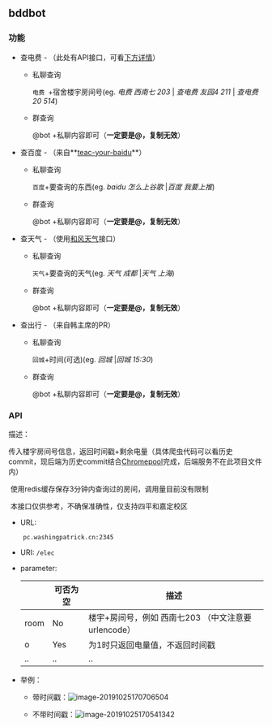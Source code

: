 ## bddbot

### 功能

- 查电费 - （此处有API接口，可看[下方详情](###API)）

  - 私聊查询

    ```电费 ```+宿舍楼宇房间号(eg. *电费 西南七 203* | *查电费 友园4 211* | *查电费 20 514*)

  - 群查询

    @bot +私聊内容即可（**一定要是@，复制无效**）

- 查百度 - （来自**[teac-your-baidu](https://github.com/luchenqun/teach-you-baidu)**）

  - 私聊查询

    ```百度```+要查询的东西(eg. *baidu 怎么上谷歌* |*百度 我要上推*)

  - 群查询

    @bot +私聊内容即可（**一定要是@，复制无效**）

- 查天气 - （使用[和风天气]( https://dev.heweather.com/docs/api/ )接口）

  - 私聊查询

    ```天气```+要查询的天气(eg. *天气 成都* |*天气 上海*)

  - 群查询

    @bot +私聊内容即可（**一定要是@，复制无效**）

- 查出行 - （来自韩主席的PR）

  - 私聊查询

    ```回城```+时间(可选)(eg. *回城* |*回城 15:30*)

  - 群查询

    @bot +私聊内容即可（**一定要是@，复制无效**）

### API

描述：

​		传入楼宇房间号信息，返回时间戳+剩余电量（具体爬虫代码可以看历史commit，现后端为历史commit结合[Chromepool](https://github.com/zzy0302/Chroomepool)完成，后端服务不在此项目文件内）

​		使用redis缓存保存3分钟内查询过的房间，调用量目前没有限制

​		本接口仅供参考，不确保准确性，仅支持四平和嘉定校区

- URL: 
```
	pc.washingpatrick.cn:2345
```
- URI: `/elec`

- parameter:

  |      | 可否为空 | 描述                                                 |
  | ---- | -------- | ---------------------------------------------------- |
  | room | No       | 楼宇+房间号，例如  西南七203 （中文注意要urlencode） |
  | o    | Yes      | 为1时只返回电量值，不返回时间戳                      |
  | ..   | ..       | ..                                                   |

- 举例：

  - 带时间戳：![image-20191025170706504](https://github.com/zzy0302/ddbot/img/image-20191025170706504.png)

    

  - 不带时间戳：![image-20191025170541342](https://github.com/zzy0302/ddbot/img/image-20191025170541342.png)

